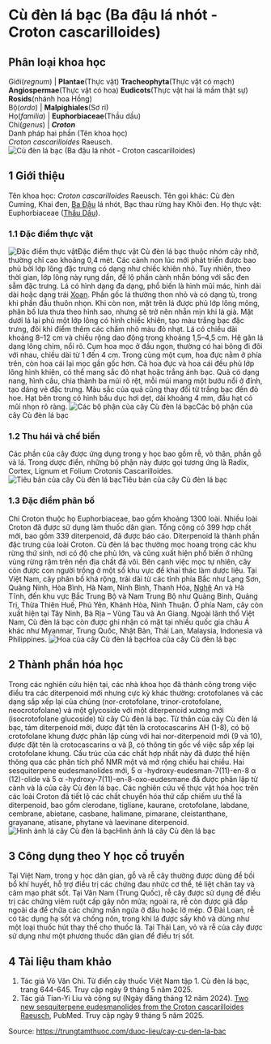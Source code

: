 # Cù đèn lá bạc (Ba đậu lá nhót - Croton cascarilloides)

Phân loại khoa học  
---  
Giới(_regnum_) |  **Plantae**(Thực vật) **Tracheophyta**(Thực vật có mạch) **Angiospermae**(Thực vật có hoa) **Eudicots**(Thực vật hai lá mầm thật sự) **Rosids**(nhánh hoa Hồng)  
Bộ(_ordo_) | **Malpighiales**(Sơ ri)  
Họ(_familia_) | **Euphorbiaceae**(Thầu dầu)  
Chi(_genus_) | **_Croton_**  
Danh pháp hai phần (Tên khoa học)  
_Croton cascarilloides_ Raeusch.  
![Cù đèn lá bạc \(Ba đậu lá nhót - Croton cascarilloides\)](https://trungtamthuoc.com/images/others/cu-den-la-bac-3455.jpg)
##  1 Giới thiệu
Tên khoa học: _Croton cascarilloides_ Raeusch.
Tên gọi khác: Cù đèn Cuming, Khai đen, [Ba Đậu](https://trungtamthuoc.com/duoc-lieu/ba-dau "Ba Đậu") lá nhót, Bạc thau rừng hay Khôi đen.
Họ thực vật: Euphorbiaceae ([Thầu Dầu](https://trungtamthuoc.com/duoc-lieu/thau-dau "Thầu Dầu")).
### 1.1 Đặc điểm thực vật
![Đặc điểm thực vật](https://trungtamthuoc.com/images/item/cu-den-la-bac-0.jpg)Đặc điểm thực vật
Cù đèn lá bạc thuộc nhóm cây nhỡ, thường chỉ cao khoảng 0,4 mét. Các cành non lúc mới phát triển được bao phủ bởi lớp lông đặc trưng có dạng như chiếc khiên nhỏ. Tuy nhiên, theo thời gian, lớp lông này rụng dần, để lộ phần cành nhẵn bóng với sắc đen sẫm đặc trưng.
Lá có hình dạng đa dạng, phổ biến là hình mũi mác, hình dải dài hoặc dạng trái [Xoan](https://trungtamthuoc.com/duoc-lieu/cay-xoan "Xoan"). Phần gốc lá thường thon nhỏ và có dạng tù, trong khi phần đầu thuôn nhọn. Khi còn non, mặt trên lá được phủ lớp lông mỏng, phân bố lưa thưa theo hình sao, nhưng sẽ trở nên nhẵn mịn khi lá già. Mặt dưới lá lại phủ một lớp lông có hình chiếc khiên, tạo màu trắng bạc đặc trưng, đôi khi điểm thêm các chấm nhỏ màu đỏ nhạt. Lá có chiều dài khoảng 8–12 cm và chiều rộng dao động trong khoảng 1,5–4,5 cm. Hệ gân lá dạng lông chim, nổi rõ.
Cụm hoa mọc ở đầu ngọn, thường có hai bông đi đôi với nhau, chiều dài từ 1 đến 4 cm. Trong cùng một cụm, hoa đực nằm ở phía trên, còn hoa cái lại mọc gần gốc hơn. Cả hoa đực và hoa cái đều phủ lớp lông hình khiên, có thể mang sắc đỏ nhạt hoặc trắng ánh bạc.
Quả có dạng nang, hình cầu, chia thành ba múi rõ rệt, mỗi múi mang một bướu nổi ở đỉnh, tạo dáng vẻ đặc trưng. Màu sắc của quả cũng thay đổi từ trắng bạc đến đỏ hoe. Hạt bên trong có hình bầu dục hơi dẹt, dài khoảng 4 mm, đầu hạt có mũi nhọn rõ ràng.
![Các bộ phận của cây Cù đèn lá bạc](https://trungtamthuoc.com/images/item/cu-den-la-bac-4.jpg)Các bộ phận của cây Cù đèn lá bạc
### 1.2 Thu hái và chế biến
Các phần của cây được ứng dụng trong y học bao gồm rễ, vỏ thân, phần gỗ và lá. Trong dược điển, những bộ phận này được gọi tương ứng là Radix, Cortex, Lignum et Folium Crotonis Cascarilloides.
![Tiêu bản của cây Cù đèn lá bạc](https://trungtamthuoc.com/images/item/cu-den-la-bac-1.jpg)Tiêu bản của cây Cù đèn lá bạc
### 1.3 Đặc điểm phân bố
Chi Croton thuộc họ Euphorbiaceae, bao gồm khoảng 1300 loài. Nhiều loài Croton đã được sử dụng làm thuốc dân gian. Tổng cộng có 399 hợp chất mới, bao gồm 339 diterpenoid, đã được báo cáo. Diterpenoid là thành phần đặc trưng của loài Croton.
Cù đèn lá bạc thường mọc hoang trong các khu rừng thứ sinh, nơi có độ che phủ lớn, và cũng xuất hiện phổ biến ở những vùng rừng rậm trên nền địa chất đá vôi. Bên cạnh việc mọc tự nhiên, cây còn được con người trồng ở một số khu vực để khai thác làm dược liệu.
Tại Việt Nam, cây phân bố khá rộng, trải dài từ các tỉnh phía Bắc như Lạng Sơn, Quảng Ninh, Hòa Bình, Hà Nam, Ninh Bình, Thanh Hóa, [Nghệ](https://trungtamthuoc.com/duoc-lieu/nghe-21 "Nghệ") An và Hà Tĩnh, đến khu vực Bắc Trung Bộ và Nam Trung Bộ như Quảng Bình, Quảng Trị, Thừa Thiên Huế, Phú Yên, Khánh Hòa, Ninh Thuận. Ở phía Nam, cây còn xuất hiện tại Tây Ninh, Bà Rịa – Vũng Tàu và An Giang. Ngoài lãnh thổ Việt Nam, Cù đèn lá bạc còn được ghi nhận có mặt tại nhiều quốc gia châu Á khác như Myanmar, Trung Quốc, Nhật Bản, Thái Lan, Malaysia, Indonesia và Philippines.
![Hoa của cây Cù đèn lá bạc](https://trungtamthuoc.com/images/item/cu-den-la-bac-2.jpg)Hoa của cây Cù đèn lá bạc
##  2 Thành phần hóa học
Trong các nghiên cứu hiện tại, các nhà khoa học đã thành công trong việc điều tra các diterpenoid mới nhưng cực kỳ khác thường: crotofolanes và các dạng sắp xếp lại của chúng (nor-crotofolane, trinor-crotofolane, neocrotofolane) và một glycoside với một diterpenoid xương mới (isocrotofolane glucoside) từ cây Cù đèn lá bạc.
Từ thân của cây Cù đèn lá bạc, tám diterpenoid mới, được đặt tên là crotocascarins AH (1-8), có bộ crotofolane khung được phân lập cùng với hai nor-diterpenoid mới (9 và 10), được đặt tên là crotocascarins α và β, có thông tin gốc về việc sắp xếp lại crotofolane khung. Cấu trúc của các chất hợp nhất này đã được thể hiện thông qua các phân tích phổ NMR một và mở rộng chiều hai chiều.
Hai sesquiterpene eudesmanolides mới, 5 α -hydroxy-eudesman-7(11)-en-8 α (12)-olide và 5 α -hydroxy-7(11)-en-8-oxo-eudesmane đã được phân lập từ cành và lá của cây Cù đèn lá bạc.
Các nghiên cứu về thực vật hóa học trên các loài Croton đã tiết lộ các chất chuyển hóa thứ cấp chiếm ưu thế là diterpenoid, bao gồm clerodane, tigliane, kaurane, crotofolane, labdane, cembrane, abietane, casbane, halimane, pimarane, cleistanthane, grayanane, atisane, phytane và laevinane diterpenoid.
![Hình ảnh lá cây Cù đèn lá bạc](https://trungtamthuoc.com/images/item/cu-den-la-bac-3.jpg)Hình ảnh lá cây Cù đèn lá bạc
##  3 Công dụng theo Y học cổ truyền
Tại Việt Nam, trong y học dân gian, gỗ và rễ cây thường được dùng để bồi bổ khí huyết, hỗ trợ điều trị các chứng đau nhức cơ thể, tê liệt chân tay và cảm mạo phát sốt.
Tại Vân Nam (Trung Quốc), rễ cây được sử dụng để điều trị các chứng viêm ruột cấp gây nôn mửa; ngoài ra, rễ còn được giã đắp ngoài da để chữa các chứng mẩn ngứa ở đầu hoặc lở mép.
Ở Đài Loan, rễ có tác dụng hạ sốt và chống nôn, trong khi lá được sấy khô và dùng như một loại thuốc hút thay thế cho thuốc lá.
Tại Thái Lan, vỏ và rễ của cây được sử dụng như một phương thuốc dân gian để điều trị sốt.
##  4 Tài liệu tham khảo
  1. Tác giả Võ Văn Chi. Từ điển cây thuốc Việt Nam tập 1. Cù đèn lá bạc, trang 644-645. Truy cập ngày 9 tháng 5 năm 2025.
  2. Tác giả Tian-Yi Liu và cộng sự (Ngày đăng tháng 12 năm 2024). [Two new sesquiterpene eudesmanolides from the Croton cascarilloides Raeusch](https://pubmed.ncbi.nlm.nih.gov/39680839/), PubMed. Truy cập ngày 9 tháng 5 năm 2025.




Source: https://trungtamthuoc.com/duoc-lieu/cay-cu-den-la-bac